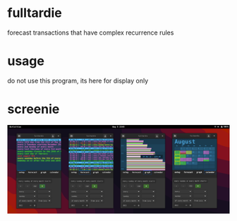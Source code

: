 # fulltardie

forecast transactions that have complex recurrence rules

# usage 
do not use this program, its here for display only  

# screenie
![screenie](220805_fulltardie_screenie.png)
